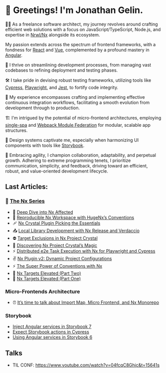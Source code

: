 # 👋 Greetings! I'm Jonathan Gelin.

👨‍🚀 As a freelance software architect, my journey revolves around crafting efficient web solutions with a focus on JavaScript/TypeScript, Node.js, and expertise in [Nrwl/Nx](https://nx.dev/) alongside its ecosystem.

My passion extends across the spectrum of frontend frameworks, with a fondness for [React](https://react.dev/) and [Vue](https://vuejs.org/), complemented by a profound mastery in [Angular](https://angular.dev/).

🚀 I thrive on streamlining development processes, from managing vast codebases to refining deployment and testing phases.

🛠️ I take pride in devising robust testing frameworks, utilizing tools like [Cypress](https://www.cypress.io), [Playwright](https://playwright.dev), and [Jest](https://jestjs.io), to fortify code integrity.

🔄 My experience encompasses crafting and implementing effective continuous integration workflows, facilitating a smooth evolution from development through to production.

🏗️ I'm intrigued by the potential of micro-frontend architectures, employing [single-spa](https://single-spa.js.org/) and [Webpack Module Federation](https://webpack.js.org/concepts/module-federation/) for modular, scalable app structures.

🎨 Design systems captivate me, especially when harmonizing UI components with tools like [Storybook](https://storybook.js.org).

🔄 Embracing agility, I champion collaboration, adaptability, and perpetual growth. Adhering to extreme programming tenets, I prioritize communication, simplicity, and feedback, driving toward an efficient, robust, and value-oriented development lifecycle.



## Last Articles:

### 🌊 [The Nx Series](https://gelinjo.hashnode.dev/series/nx)

- 🔎 [Deep Dive into Nx Affected](https://gelinjo.hashnode.dev/deep-dive-into-nx-affected)
- 👥 [Reproducible Nx Workspace with HugeNx’s Conventions](https://gelinjo.hashnode.dev/reproducible-nx-workspace-with-hugenxs-conventions)
- 🩹 [Nx Crystal Plugin Picking the Essentials](https://gelinjo.hashnode.dev/nx-crystal-plugin-picking-the-essentials)
- 📤 [Local Library Development with Nx Release and Verdaccio](https://gelinjo.hashnode.dev/local-library-development-with-nx-release-and-verdaccio)
- ⛔ [Target Exclusions in Nx Project Crystal](https://gelinjo.hashnode.dev/target-exclusions-in-nx-project-crystal)
- 💎 [Discovering Nx Project Crystal’s Magic](https://gelinjo.hashnode.dev/discovering-nx-project-crystals-magic)
- ⚡ [Distributed e2e Task Execution with Nx for Playwright and Cypress](https://medium.com/@jgelin/nx-distribute-e2e-task-execution-for-playwright-and-cypress-e3aa8811842a)
- ✌️ [Nx Plugin v2: Dynamic Project Configurations](https://medium.com/@jgelin/%EF%B8%8F-nx-plugin-v2-dynamic-project-configurations-6055ba700105)
- ⚡ [The Super Power of Conventions with Nx](https://medium.com/@jgelin/the-super-power-of-conventions-with-nx-8d418150b679)
- 🚡 [Nx Targets Elevated (Part Two)](https://jgelin.medium.com/nx-targets-elevated-part-two-9edc56cf1a00)
- 🚡 [Nx Targets Elevated (Part One)](https://jgelin.medium.com/nx-targets-elevated-part-one-f421062818e6)

### Micro-Frontends Architecture

- ⏰ [It’s time to talk about Import Map, Micro Frontend, and Nx Monorepo](https://gelinjo.hashnode.dev/series/micro-frontend)

### Storybook

- [Inject Angular services in Storybook 7](https://jgelin.medium.com/inject-angular-services-in-storybook-7-c26b7f5a41e5)
- [Expect Storybook actions in Cypress](https://jgelin.medium.com/expect-storybook-actions-in-cypress-36e9542d109d)
- [Using Angular services in Storybook 6](https://jgelin.medium.com/using-angular-services-in-storybook-6f75924fd31d)

## Talks

- TIL CONF: https://www.youtube.com/watch?v=04fcqC8Ghjc&t=15641s
